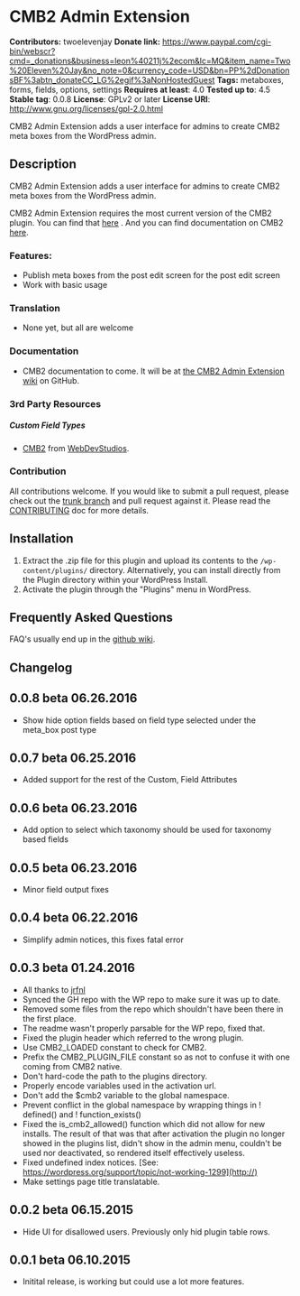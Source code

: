 # CMB2 Admin Extension
**Contributors:**         twoelevenjay
**Donate link:**          https://www.paypal.com/cgi-bin/webscr?cmd=_donations&business=leon%40211j%2ecom&lc=MQ&item_name=Two%20Eleven%20Jay&no_note=0&currency_code=USD&bn=PP%2dDonationsBF%3abtn_donateCC_LG%2egif%3aNonHostedGuest
**Tags:**                 metaboxes, forms, fields, options, settings
**Requires at least**:    4.0
**Tested up to**:         4.5
**Stable tag**:           0.0.8
**License**:              GPLv2 or later
**License URI**:          http://www.gnu.org/licenses/gpl-2.0.html

CMB2 Admin Extension adds a user interface for admins to create CMB2 meta boxes from the WordPress admin.

## Description

CMB2 Admin Extension adds a user interface for admins to create CMB2 meta boxes from the WordPress admin.

CMB2 Admin Extension requires the most current version of the CMB2 plugin. You can find that [here](https://wordpress.org/plugins/cmb2/) . And you can find documentation on CMB2 [here](https://github.com/WebDevStudios/CMB2/wiki/Field-Types#types).

### Features:

* Publish meta boxes from the post edit screen for the post edit screen
* Work with basic usage

### Translation
* None yet, but all are welcome

### Documentation
* CMB2 documentation to come. It will be at [the CMB2 Admin Extension wiki](https://github.com/twoelevenjay/CMB2-Admin-Extension/wiki) on GitHub.

### 3rd Party Resources

##### Custom Field Types
* [CMB2](https://github.com/WebDevStudios/CMB2/) from [WebDevStudios](https://webdevstudios.com).

### Contribution
All contributions welcome. If you would like to submit a pull request, please check out the [trunk branch](https://github.com/twoelevenjay/CMB2-Admin-Extension/tree/trunk) and pull request against it. Please read the [CONTRIBUTING](https://github.com/twoelevenjay/CMB2-Admin-Extension/CONTRIBUTING.md) doc for more details.

## Installation ##

1. Extract the .zip file for this plugin and upload its contents to the `/wp-content/plugins/` directory. Alternatively, you can install directly from the Plugin directory within your WordPress Install.
1. Activate the plugin through the "Plugins" menu in WordPress.

## Frequently Asked Questions ##

FAQ's usually end up in the [github wiki](https://github.com/twoelevenjay/CMB2-Admin-Extension/wiki).

## Changelog ##

## 0.0.8 beta 06.26.2016
* Show hide option fields based on field type selected under the meta_box post type

## 0.0.7 beta 06.25.2016
* Added support for the rest of the Custom, Field Attributes

## 0.0.6 beta 06.23.2016
* Add option to select which taxonomy should be used for taxonomy based fields

## 0.0.5 beta 06.23.2016
* Minor field output fixes

## 0.0.4 beta 06.22.2016
* Simplify admin notices, this fixes fatal error

## 0.0.3 beta 01.24.2016
* All thanks to [jrfnl](https://github.com/jrfnl)
* Synced the GH repo with the WP repo to make sure it was up to date.
* Removed some files from the repo which shouldn't have been there in the first place.
* The readme wasn't properly parsable for the WP repo, fixed that.
* Fixed the plugin header which referred to the wrong plugin.
* Use CMB2_LOADED constant to check for CMB2.
* Prefix the CMB2_PLUGIN_FILE constant so as not to confuse it with one coming from CMB2 native.
* Don't hard-code the path to the plugins directory.
* Properly encode variables used in the activation url.
* Don't add the $cmb2 variable to the global namespace.
* Prevent conflict in the global namespace by wrapping things in ! defined() and ! function_exists()
* Fixed the is_cmb2_allowed() function which did not allow for new installs. The result of that was that after activation the plugin no longer showed in the plugins list, didn't show in the admin menu, couldn't be used nor deactivated, so rendered itself effectively useless.
* Fixed undefined index notices. [See: https://wordpress.org/support/topic/not-working-1299](http://)
* Make settings page title translatable.

## 0.0.2 beta 06.15.2015
* Hide UI for disallowed users. Previously only hid plugin table rows.

## 0.0.1 beta 06.10.2015
* Initital release, is working but could use a lot more features.
